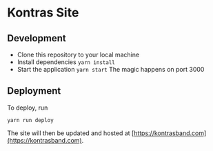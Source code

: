 # Kontras Site

## Development
- Clone this repository to your local machine
- Install dependencies `yarn install`
- Start the application `yarn start` The magic happens on port 3000

## Deployment
To deploy, run

```
yarn run deploy
```

The site will then be updated and hosted at [https://kontrasband.com](https://kontrasband.com).
